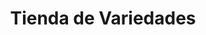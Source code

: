 ---
title: "Tienda de Variedades"
url: /ciudad-satelite/tienda-de-variedades-calle-25-a/
shop: comodidad
---